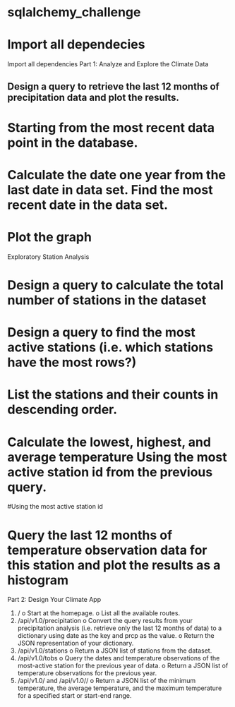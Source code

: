 # sqlalchemy_challenge
# Import all dependecies
Import all dependencies
Part 1: Analyze and Explore the Climate Data
## Design a query to retrieve the last 12 months of precipitation data and plot the results. 
# Starting from the most recent data point in the database. 
# Calculate the date one year from the last date in data set. Find the most recent date in the data set.
# Plot the graph
Exploratory Station Analysis
# Design a query to calculate the total number of stations in the dataset
# Design a query to find the most active stations (i.e. which stations have the most rows?)
# List the stations and their counts in descending order.
# Calculate the lowest, highest, and average temperature Using the most active station id from the previous query.
#Using the most active station id
# Query the last 12 months of temperature observation data for this station and plot the results as a histogram
Part 2: Design Your Climate App
1.	/
o	Start at the homepage.
o	List all the available routes.
2.	/api/v1.0/precipitation
o	Convert the query results from your precipitation analysis (i.e. retrieve only the last 12 months of data) to a dictionary using date as the key and prcp as the value.
o	Return the JSON representation of your dictionary.
3.	/api/v1.0/stations
o	Return a JSON list of stations from the dataset.
4.	/api/v1.0/tobs
o	Query the dates and temperature observations of the most-active station for the previous year of data.
o	Return a JSON list of temperature observations for the previous year.
5.	/api/v1.0/<start> and /api/v1.0/<start>/<end>
o	Return a JSON list of the minimum temperature, the average temperature, and the maximum temperature for a specified start or start-end range.


